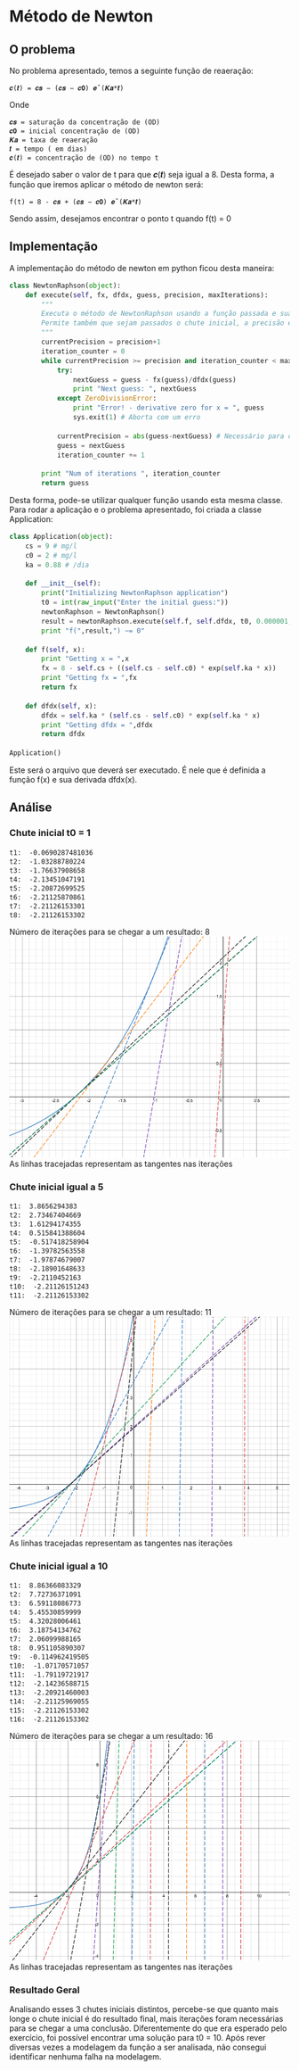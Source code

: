 # Método de Newton
## O problema
No problema apresentado, temos a seguinte função de reaeração:
```
𝒄(𝒕) = 𝒄𝒔 − (𝒄𝒔 − 𝒄𝟎) 𝒆ˆ(𝑲𝒂*𝒕)
```
Onde
```
𝒄𝒔 = saturação da concentração de (OD)
𝒄𝟎 = inicial concentração de (OD)
𝑲𝒂 = taxa de reaeração
𝒕 = tempo ( em dias)
𝒄(𝒕) = concentração de (OD) no tempo t
```
É desejado saber o valor de t para que 𝒄(𝒕) seja igual a 8. Desta forma, a função que iremos aplicar o método de newton será:
```
f(t) = 8 - 𝒄𝒔 + (𝒄𝒔 − 𝒄𝟎) 𝒆ˆ(𝑲𝒂*𝒕)
```
Sendo assim, desejamos encontrar o ponto t quando f(t) = 0

## Implementação
A implementação do método de newton em python ficou desta maneira:
```python
class NewtonRaphson(object):
    def execute(self, fx, dfdx, guess, precision, maxIterations):
        """
        Executa o método de NewtonRaphson usando a função passada e sua derivada
        Permite também que sejam passados o chute inicial, a precisão e o número máximo de iterações
        """
        currentPrecision = precision+1
        iteration_counter = 0
        while currentPrecision >= precision and iteration_counter < maxIterations:
            try:
                nextGuess = guess - fx(guess)/dfdx(guess)
                print "Next guess: ", nextGuess
            except ZeroDivisionError:
                print "Error! - derivative zero for x = ", guess
                sys.exit(1) # Aborta com um erro

            currentPrecision = abs(guess-nextGuess) # Necessário para calcular a precisão -> | x_k+1 - x_k |
            guess = nextGuess
            iteration_counter += 1

        print "Num of iterations ", iteration_counter
        return guess
```
Desta forma, pode-se utilizar qualquer função usando esta mesma classe.
Para rodar a aplicação e o problema apresentado, foi criada a classe Application:

```python
class Application(object):
    cs = 9 # mg/l
    c0 = 2 # mg/l
    ka = 0.88 # /dia

    def __init__(self):
        print("Initializing NewtonRaphson application")
        t0 = int(raw_input("Enter the initial guess:"))
        newtonRaphson = NewtonRaphson()
        result = newtonRaphson.execute(self.f, self.dfdx, t0, 0.000001, 100)
        print "f(",result,") ~= 0"

    def f(self, x):
        print "Getting x = ",x
        fx = 8 - self.cs + ((self.cs - self.c0) * exp(self.ka * x))
        print "Getting fx = ",fx
        return fx

    def dfdx(self, x):
        dfdx = self.ka * (self.cs - self.c0) * exp(self.ka * x)
        print "Getting dfdx = ",dfdx
        return dfdx

Application()
```
Este será o arquivo que deverá ser executado. É nele que é definida a função f(x) e sua derivada dfdx(x).

## Análise
### Chute inicial t0 = 1
```console
t1:  -0.0690287481036
t2:  -1.03288780224
t3:  -1.76637908658
t4:  -2.13451047191
t5:  -2.20872699525
t6:  -2.21125870861
t7:  -2.21126153301
t8:  -2.21126153302
```
Número de iterações para se chegar a um resultado: 8
![t0 igual a 1](./t0_equals_1.png)
As linhas tracejadas representam as tangentes nas iterações
### Chute inicial igual a 5
```console
t1:  3.8656294383
t2:  2.73467404669
t3:  1.61294174355
t4:  0.515841388604
t5:  -0.517418258904
t6:  -1.39782563558
t7:  -1.97874679007
t8:  -2.18901648633
t9:  -2.2110452163
t10:  -2.21126151243
t11:  -2.21126153302
```
Número de iterações para se chegar a um resultado: 11
![t0 igual a 5](./t0_equals_5.png)
As linhas tracejadas representam as tangentes nas iterações
### Chute inicial igual a 10
```console
t1:  8.86366083329
t2:  7.72736371091
t3:  6.59118086773
t4:  5.45530859999
t5:  4.32028006461
t6:  3.18754134762
t7:  2.06099988165
t8:  0.951105890307
t9:  -0.114962419505
t10:  -1.07170571057
t11:  -1.79119721917
t12:  -2.14236588715
t13:  -2.20921460003
t14:  -2.21125969055
t15:  -2.21126153302
t16:  -2.21126153302
```
Número de iterações para se chegar a um resultado: 16
![t0 igual a 10](./t0_equals_10.png)
As linhas tracejadas representam as tangentes nas iterações
### Resultado Geral
Analisando esses 3 chutes iniciais distintos, percebe-se que quanto mais longe o chute inicial é do resultado final, mais iterações foram necessárias para se chegar a uma conclusão.
Diferentemente do que era esperado pelo exercício, foi possível encontrar uma solução para t0 = 10. Após rever diversas vezes a modelagem da função a ser analisada, não consegui identificar nenhuma falha na modelagem.